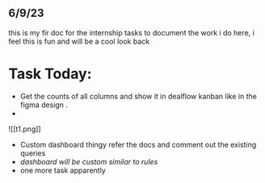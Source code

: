 ## 6/9/23
this is my fir doc for the internship tasks to document the work i do here, i feel this is fun and will be a cool look back 

# Task Today: 
-  Get the counts of all columns and show it in dealflow kanban like in the figma design .
- 
![[t1.png]]

- Custom dashboard thingy refer the docs and comment out the existing queries
- _dashboard will be custom similar to rules_
- one more task apparently